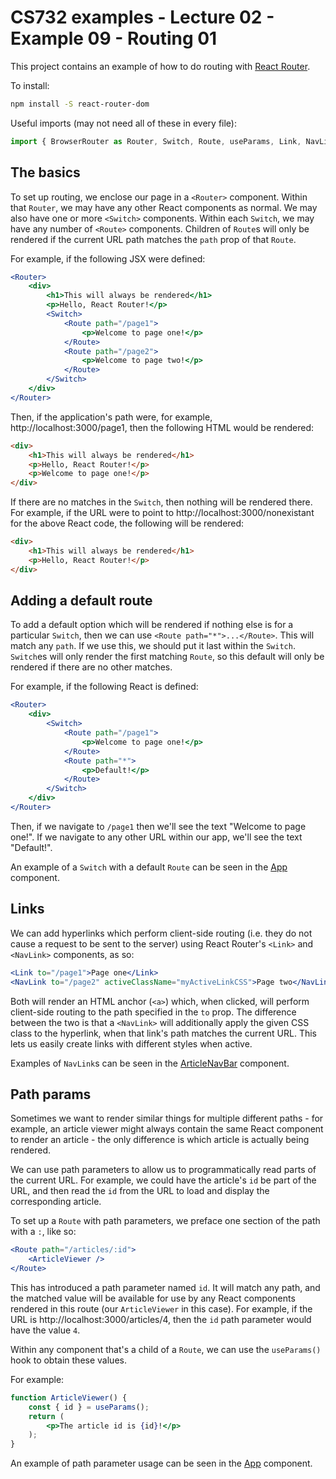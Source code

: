 # CS732 examples - Lecture 02 - Example 09 - Routing 01
This project contains an example of how to do routing with [React Router](https://reactrouter.com/).

To install:

```sh
npm install -S react-router-dom
```

Useful imports (may not need all of these in every file):

```js
import { BrowserRouter as Router, Switch, Route, useParams, Link, NavLink, useRouteMatch } from 'react-router-dom';
```
## The basics
To set up routing, we enclose our page in a `<Router>` component. Within that `Router`, we may have any other React components as normal. We may also have one or more `<Switch>` components. Within each `Switch`, we may have any number of `<Route>` components. Children of `Route`s will only be rendered if the current URL path matches the `path` prop of that `Route`.

For example, if the following JSX were defined:

```jsx
<Router>
    <div>
        <h1>This will always be rendered</h1>
        <p>Hello, React Router!</p>
        <Switch>
            <Route path="/page1">
                <p>Welcome to page one!</p>
            </Route>
            <Route path="/page2">
                <p>Welcome to page two!</p>
            </Route>
        </Switch>
    </div>
</Router>
```

Then, if the application's path were, for example, http://localhost:3000/page1, then the following HTML would be rendered:

```html
<div>
    <h1>This will always be rendered</h1>
    <p>Hello, React Router!</p>
    <p>Welcome to page one!</p>
</div>
```

If there are no matches in the `Switch`, then nothing will be rendered there. For example, if the URL were to point to http://localhost:3000/nonexistant for the above React code, the following will be rendered:

```html
<div>
    <h1>This will always be rendered</h1>
    <p>Hello, React Router!</p>
</div>
```

## Adding a default route
To add a default option which will be rendered if nothing else is for a particular `Switch`, then we can use `<Route path="*">...</Route>`. This will match any `path`. If we use this, we should put it last within the `Switch`. `Switch`es will only render the first matching `Route`, so this default will only be rendered if there are no other matches.

For example, if the following React is defined:

```jsx
<Router>
    <div>
        <Switch>
            <Route path="/page1">
                <p>Welcome to page one!</p>
            </Route>
            <Route path="*">
                <p>Default!</p>
            </Route>
        </Switch>
    </div>
</Router>
```

Then, if we navigate to `/page1` then we'll see the text "Welcome to page one!". If we navigate to any other URL within our app, we'll see the text "Default!".

An example of a `Switch` with a default `Route` can be seen in the [App](./src/App.js) component.

## Links
We can add hyperlinks which perform client-side routing (i.e. they do not cause a request to be sent to the server) using React Router's `<Link>` and `<NavLink>` components, as so:

```jsx
<Link to="/page1">Page one</Link>
<NavLink to="/page2" activeClassName="myActiveLinkCSS">Page two</NavLink>
```

Both will render an HTML anchor (`<a>`) which, when clicked, will perform client-side routing to the path specified in the `to` prop. The difference between the two is that a `<NavLink>` will additionally apply the given CSS class to the hyperlink, when that link's path matches the current URL. This lets us easily create links with different styles when active.

Examples of `NavLink`s can be seen in the [ArticleNavBar](./src/ArticleNavBar.js) component.

## Path params
Sometimes we want to render similar things for multiple different paths - for example, an article viewer might always contain the same React component to render an article - the only difference is which article is actually being rendered.

We can use path parameters to allow us to programmatically read parts of the current URL. For example, we could have the article's `id` be part of the URL, and then read the `id` from the URL to load and display the corresponding article.

To set up a `Route` with path parameters, we preface one section of the path with a `:`, like so:

```jsx
<Route path="/articles/:id">
    <ArticleViewer />
</Route>
```

This has introduced a path parameter named `id`. It will match any path, and the matched value will be available for use by any React components rendered in this route (our `ArticleViewer` in this case). For example, if the URL is http://localhost:3000/articles/4, then the `id` path parameter would have the value `4`.

Within any component that's a child of a `Route`, we can use the `useParams()` hook to obtain these values.

For example:

```jsx
function ArticleViewer() {
    const { id } = useParams();
    return (
        <p>The article id is {id}!</p>
    );
}
```

An example of path parameter usage can be seen in the [App](./src/App.js) component.